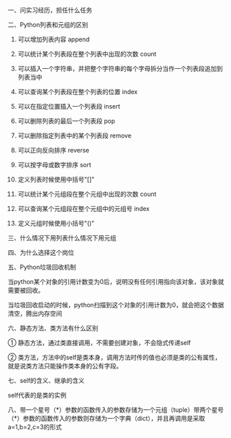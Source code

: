 一、问实习经历，担任什么任务

二、Python列表和元组的区别

1.  可以增加列表内容 append

2.  可以统计某个列表段在整个列表中出现的次数 count

3. 可以插入一个字符串，并把整个字符串的每个字母拆分当作一个列表段追加到列表当中

4. 可以查询某个列表段在整个列表的位置 index

5. 可以在指定位置插入一个列表段 insert

6. 可以删除列表的最后一个列表段 pop

7. 可以删除指定列表中的某个列表段 remove

8. 可以正向反向排序 reverse

9. 可以按字母或数字排序 sort

10. 定义列表时候使用中括号"\[\]"

1. 可以统计某个元组段在整个元组中出现的次数 count

2. 可以查询某个元组段在整个元组中的元组号 index

3. 定义元组时候使用小括号"()"

三、什么情况下用列表什么情况下用元组

四、为什么选择这个岗位

五、Python垃圾回收机制

当python某个对象的引用计数变为0后，说明没有任何引用指向该对象，该对象就需要被回收。

当垃圾回收启动的时候，python扫描到这个对象的引用计数为0，就会把这个数据清空，腾出内存空间

六、静态方法、类方法有什么区别

① 静态方法，通过类直接调用，不需要创建对象，不会隐式传递self

② 类方法，方法中的self是类本身，调用方法时传的值也必须是类的公有属性，就是说类方法只能操作类本身的公有字段。

七、self的含义、继承的含义

self代表的是类的实例

八、带一个星号（\*）参数的函数传入的参数存储为一个元组（tuple）带两个星号（\*）参数的函数传入的参数则存储为一个字典（dict），并且再调用是采取a=1,b=2,c=3的形式